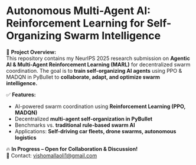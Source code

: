 # Autonomous Multi-Agent AI: Reinforcement Learning for Self-Organizing Swarm Intelligence  

🚀 **Project Overview:**  
This repository contains my NeurIPS 2025 research submission on **Agentic AI & Multi-Agent Reinforcement Learning (MARL)** for decentralized swarm coordination. The goal is to **train self-organizing AI agents** using PPO & MADQN in PyBullet to **collaborate, adapt, and optimize swarm intelligence.**  

✅ **Features:**  
- AI-powered swarm coordination using **Reinforcement Learning (PPO, MADQN)**  
- Decentralized **multi-agent self-organization in PyBullet**  
- Benchmarks vs. **traditional rule-based swarm AI**  
- Applications: **Self-driving car fleets, drone swarms, autonomous logistics**  

🔥 **In Progress – Open for Collaboration & Discussion!**  
📩 Contact: vishomallaoli1@gmail.com 
